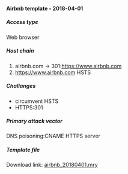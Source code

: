 #### Airbnb template - 2018-04-01

##### Access type
Web browser

##### Host chain
  1. airbnb.com  &#8594;  301:https://www.airbnb.com
  3. https://www.airbnb.com HSTS

##### Challanges
  * circumvent HSTS
  * HTTPS:301
  
##### Primary attack vector

DNS poisoning:CNAME
HTTPS server

##### Template file
Download link: [airbnb_20180401.mry](/templates/airbnb_20180401.mry)

